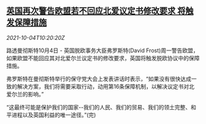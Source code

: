 <!--1633343462000-->
[英国再次警告欧盟若不回应北爱议定书修改要求 将触发保障措施](https://cn.reuters.com/article/uk-eu-north-ireland-deal-1004-idCNKBS2GU0YL)
------

<div><i>2021-10-04T10:20:20Z</i></div><p>路透曼彻斯特10月4日 - 英国脱欧事务大臣弗罗斯特(David Frost)周一警告欧盟，如果欧盟不能回应其对北爱尔兰议定书的修改要求，英国将触发脱欧协议中的保障措施。</p><p>弗罗斯特在曼彻斯特举行的保守党大会上发表讲话时表示，“如果没有很快达成一致的解决方案，我们将需要采取行动，动用第16条保障机制，以解决议定书对北爱尔兰的影响。”</p><p>“这最终可能是保护我们的国家--我们的人民、我们的贸易、我们的领土完整、和平进程以及英国利益的唯一途径。”(完)</p>

